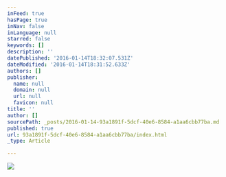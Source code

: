 ```yaml
---
inFeed: true
hasPage: true
inNav: false
inLanguage: null
starred: false
keywords: []
description: ''
datePublished: '2016-01-14T18:32:07.531Z'
dateModified: '2016-01-14T18:31:52.633Z'
authors: []
publisher:
  name: null
  domain: null
  url: null
  favicon: null
title: ''
author: []
sourcePath: _posts/2016-01-14-93a1891f-5dcf-40e6-8584-a1aa6cbb77ba.md
published: true
url: 93a1891f-5dcf-40e6-8584-a1aa6cbb77ba/index.html
_type: Article

---
```

![](https://the-grid-user-content.s3-us-west-2.amazonaws.com/ba21f9e3-b174-4b5a-b503-252726142188.jpg)